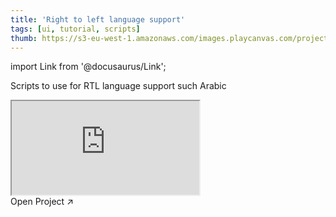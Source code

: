 ```yaml
---
title: 'Right to left language support'
tags: [ui, tutorial, scripts]
thumb: https://s3-eu-west-1.amazonaws.com/images.playcanvas.com/projects/12/764309/A62C41-image-75.jpg
---
```


import Link from '@docusaurus/Link';

Scripts to use for RTL language support such Arabic

<div className="iframe-container">
    <iframe src="https://playcanv.as/p/k2TruV1u/" title="Right to left language support" allow="camera; microphone; xr-spatial-tracking; fullscreen" allowfullscreen></iframe>
</div>

<Link to='https://playcanvas.com/project/764309/'>Open Project ↗</Link>

